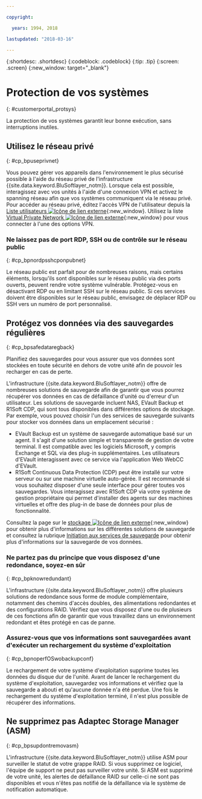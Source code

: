 ```yaml
---

copyright:

  years: 1994, 2018

lastupdated: "2018-03-16"

---
```


{:shortdesc: .shortdesc}
{:codeblock: .codeblock}
{:tip: .tip}
{:screen: .screen}
{:new_window: target="_blank"}


# Protection de vos systèmes
{: #customerportal_protsys}

La protection de vos systèmes garantit leur bonne exécution, sans interruptions inutiles.

## Utilisez le réseau privé
{: #cp_bpuseprivnet}

Vous pouvez gérer vos appareils dans l'environnement le plus sécurisé possible à l'aide du réseau privé de l'infrastructure {{site.data.keyword.BluSoftlayer_notm}}. Lorsque cela est possible, interagissez avec vos unités à l'aide d'une connexion VPN et activez le spanning réseau afin que vos systèmes communiquent via le réseau privé. Pour accéder au réseau privé, éditez l'accès VPN de l'utilisateur depuis la [Liste utilisateurs ![Icône de lien externe](../icons/launch-glyph.svg)](https://control.softlayer.com/account/user/list){:new_window}. Utilisez la liste [Virtual Private Network ![Icône de lien externe](../icons/launch-glyph.svg)](http://www.softlayer.com/vpn-access){:new_window} pour vous connecter à l'une des options VPN.

### Ne laissez pas de port RDP, SSH ou de contrôle sur le réseau public
{: #cp_bpnordpsshcponpubnet}

Le réseau public est parfait pour de nombreuses raisons, mais certains éléments, lorsqu'ils sont disponibles sur le réseau public via des ports ouverts, peuvent rendre votre système vulnérable. Protégez-vous en désactivant RDP ou en limitant SSH sur le réseau public. Si ces services doivent être disponibles sur le réseau public, envisagez de déplacer RDP ou SSH vers un numéro de port personnalisé.

## Protégez vos données via des sauvegardes régulières
{: #cp_bpsafedataregback}

Planifiez des sauvegardes pour vous assurer que vos données sont stockées en toute sécurité en dehors de votre unité afin de pouvoir les recharger en cas de perte.

L'infrastructure {{site.data.keyword.BluSoftlayer_notm}} offre de nombreuses solutions de sauvegarde afin de garantir que vous pourrez récupérer vos données en cas de défaillance d'unité ou d'erreur d'un utilisateur. Les solutions de sauvegarde incluent NAS, EVault Backup et R1Soft CDP, qui sont tous disponibles dans différentes options de stockage.
Par exemple, vous pouvez choisir l'un des services de sauvegarde suivants pour stocker vos données dans un emplacement sécurisé :
  * EVault Backup est un système de sauvegarde automatique basé sur un agent. Il s'agit d'une solution simple et transparente de gestion de votre terminal. Il est compatible avec les logiciels Microsoft, y compris Exchange et SQL via des plug-in supplémentaires. Les utilisateurs d'EVault interagissent avec ce service via l'application Web WebCC d'EVault.
  * R1Soft Continuous Data Protection (CDP) peut être installé sur votre serveur ou sur une machine virtuelle auto-gérée. Il est recommandé si vous souhaitez disposer d'une seule interface pour gérer toutes vos sauvegardes. Vous interagissez avec R1Soft CDP via votre système de gestion propriétaire qui permet d'installer des agents sur des machines virtuelles et offre des plug-in de base de données pour plus de fonctionnalité.

 Consultez la page sur le [stockage ![Icône de lien externe](../icons/launch-glyph.svg)](http://www.softlayer.com/services/storagelayer/){:new_window} pour obtenir plus d'informations sur les différentes solutions de sauvegarde et consultez la rubrique [Initiation aux services de sauvegarde](/docs/infrastructure/Backup/index.html) pour obtenir plus d'informations sur la sauvegarde de vos données.

### Ne partez pas du principe que vous disposez d'une redondance, soyez-en sûr
{: #cp_bpknowredundant}

L'infrastructure {{site.data.keyword.BluSoftlayer_notm}} offre plusieurs solutions de redondance sous forme de module complémentaire, notamment des chemins d'accès doubles, des alimentations redondantes et des configurations RAID. Vérifiez que vous disposez d'une ou de plusieurs de ces fonctions afin de garantir que vous travaillez dans un environnement redondant et êtes protégé en cas de panne.

### Assurez-vous que vos informations sont sauvegardées avant d'exécuter un rechargement du système d'exploitation
{: #cp_bpnoperfOSwobackupconf}

Le rechargement de votre système d'exploitation supprime toutes les données du disque dur de l'unité. Avant de lancer le rechargement du système d'exploitation, sauvegardez vos informations et vérifiez que la sauvegarde a abouti et qu'aucune donnée n'a été perdue. Une fois le rechargement du système d'exploitation terminé, il n'est plus possible de récupérer des informations.

## Ne supprimez pas Adaptec Storage Manager (ASM)
{: #cp_bpsupdontremovasm}

 L'infrastructure {{site.data.keyword.BluSoftlayer_notm}} utilise ASM pour surveiller le statut de votre grappe RAID. Si vous supprimez ce logiciel, l'équipe de support ne peut pas surveiller votre unité. Si ASM est supprimé de votre unité, les alertes de défaillance RAID sur celle-ci ne sont pas disponibles et vous n'êtes pas notifié de la défaillance via le système de notification automatique.
